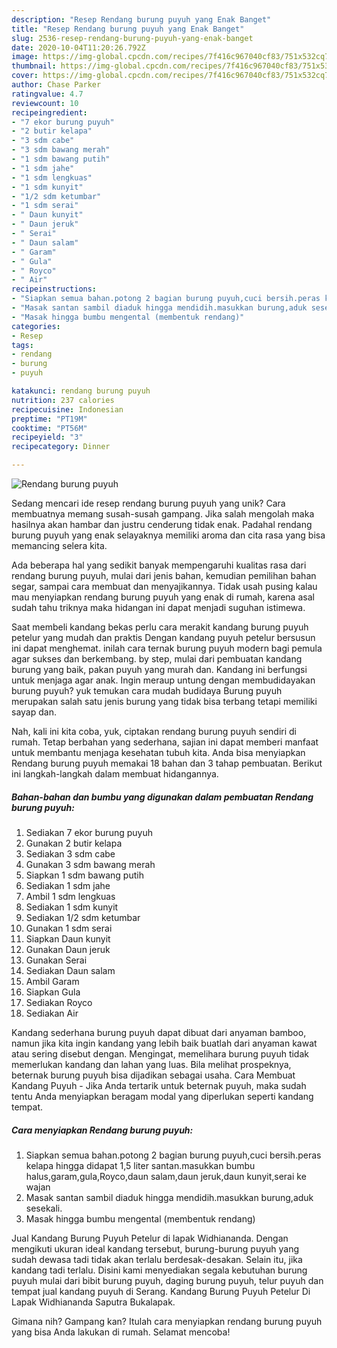 ```yaml
---
description: "Resep Rendang burung puyuh yang Enak Banget"
title: "Resep Rendang burung puyuh yang Enak Banget"
slug: 2536-resep-rendang-burung-puyuh-yang-enak-banget
date: 2020-10-04T11:20:26.792Z
image: https://img-global.cpcdn.com/recipes/7f416c967040cf83/751x532cq70/rendang-burung-puyuh-foto-resep-utama.jpg
thumbnail: https://img-global.cpcdn.com/recipes/7f416c967040cf83/751x532cq70/rendang-burung-puyuh-foto-resep-utama.jpg
cover: https://img-global.cpcdn.com/recipes/7f416c967040cf83/751x532cq70/rendang-burung-puyuh-foto-resep-utama.jpg
author: Chase Parker
ratingvalue: 4.7
reviewcount: 10
recipeingredient:
- "7 ekor burung puyuh"
- "2 butir kelapa"
- "3 sdm cabe"
- "3 sdm bawang merah"
- "1 sdm bawang putih"
- "1 sdm jahe"
- "1 sdm lengkuas"
- "1 sdm kunyit"
- "1/2 sdm ketumbar"
- "1 sdm serai"
- " Daun kunyit"
- " Daun jeruk"
- " Serai"
- " Daun salam"
- " Garam"
- " Gula"
- " Royco"
- " Air"
recipeinstructions:
- "Siapkan semua bahan.potong 2 bagian burung puyuh,cuci bersih.peras kelapa hingga didapat 1,5 liter santan.masukkan bumbu halus,garam,gula,Royco,daun salam,daun jeruk,daun kunyit,serai ke wajan"
- "Masak santan sambil diaduk hingga mendidih.masukkan burung,aduk sesekali."
- "Masak hingga bumbu mengental (membentuk rendang)"
categories:
- Resep
tags:
- rendang
- burung
- puyuh

katakunci: rendang burung puyuh 
nutrition: 237 calories
recipecuisine: Indonesian
preptime: "PT19M"
cooktime: "PT56M"
recipeyield: "3"
recipecategory: Dinner

---
```



![Rendang burung puyuh](https://img-global.cpcdn.com/recipes/7f416c967040cf83/751x532cq70/rendang-burung-puyuh-foto-resep-utama.jpg)

Sedang mencari ide resep rendang burung puyuh yang unik? Cara membuatnya memang susah-susah gampang. Jika salah mengolah maka hasilnya akan hambar dan justru cenderung tidak enak. Padahal rendang burung puyuh yang enak selayaknya memiliki aroma dan cita rasa yang bisa memancing selera kita.

Ada beberapa hal yang sedikit banyak mempengaruhi kualitas rasa dari rendang burung puyuh, mulai dari jenis bahan, kemudian pemilihan bahan segar, sampai cara membuat dan menyajikannya. Tidak usah pusing kalau mau menyiapkan rendang burung puyuh yang enak di rumah, karena asal sudah tahu triknya maka hidangan ini dapat menjadi suguhan istimewa.

Saat membeli kandang bekas perlu cara merakit kandang burung puyuh petelur yang mudah dan praktis Dengan kandang puyuh petelur bersusun ini dapat menghemat. inilah cara ternak burung puyuh modern bagi pemula agar sukses dan berkembang. by step, mulai dari pembuatan kandang burung yang baik, pakan puyuh yang murah dan. Kandang ini berfungsi untuk menjaga agar anak. Ingin meraup untung dengan membudidayakan burung puyuh? yuk temukan cara mudah budidaya Burung puyuh merupakan salah satu jenis burung yang tidak bisa terbang tetapi memiliki sayap dan.


Nah, kali ini kita coba, yuk, ciptakan rendang burung puyuh sendiri di rumah. Tetap berbahan yang sederhana, sajian ini dapat memberi manfaat untuk membantu menjaga kesehatan tubuh kita. Anda bisa menyiapkan Rendang burung puyuh memakai 18 bahan dan 3 tahap pembuatan. Berikut ini langkah-langkah dalam membuat hidangannya.

<!--inarticleads1-->

##### Bahan-bahan dan bumbu yang digunakan dalam pembuatan Rendang burung puyuh:

1. Sediakan 7 ekor burung puyuh
1. Gunakan 2 butir kelapa
1. Sediakan 3 sdm cabe
1. Gunakan 3 sdm bawang merah
1. Siapkan 1 sdm bawang putih
1. Sediakan 1 sdm jahe
1. Ambil 1 sdm lengkuas
1. Sediakan 1 sdm kunyit
1. Sediakan 1/2 sdm ketumbar
1. Gunakan 1 sdm serai
1. Siapkan  Daun kunyit
1. Gunakan  Daun jeruk
1. Gunakan  Serai
1. Sediakan  Daun salam
1. Ambil  Garam
1. Siapkan  Gula
1. Sediakan  Royco
1. Sediakan  Air


Kandang sederhana burung puyuh dapat dibuat dari anyaman bamboo, namun jika kita ingin kandang yang lebih baik buatlah dari anyaman kawat atau sering disebut dengan. Mengingat, memelihara burung puyuh tidak memerlukan kandang dan lahan yang luas. Bila melihat prospeknya, beternak burung puyuh bisa dijadikan sebagai usaha. Cara Membuat Kandang Puyuh - Jika Anda tertarik untuk beternak puyuh, maka sudah tentu Anda menyiapkan beragam modal yang diperlukan seperti kandang tempat. 

<!--inarticleads2-->

##### Cara menyiapkan Rendang burung puyuh:

1. Siapkan semua bahan.potong 2 bagian burung puyuh,cuci bersih.peras kelapa hingga didapat 1,5 liter santan.masukkan bumbu halus,garam,gula,Royco,daun salam,daun jeruk,daun kunyit,serai ke wajan
1. Masak santan sambil diaduk hingga mendidih.masukkan burung,aduk sesekali.
1. Masak hingga bumbu mengental (membentuk rendang)


Jual Kandang Burung Puyuh Petelur di lapak Widhiananda. Dengan mengikuti ukuran ideal kandang tersebut, burung-burung puyuh yang sudah dewasa tadi tidak akan terlalu berdesak-desakan. Selain itu, jika kandang tadi terlalu. Disini kami menyediakan segala kebutuhan burung puyuh mulai dari bibit burung puyuh, daging burung puyuh, telur puyuh dan tempat jual kandang puyuh di Serang. Kandang Burung Puyuh Petelur Di Lapak Widhiananda Saputra Bukalapak. 

Gimana nih? Gampang kan? Itulah cara menyiapkan rendang burung puyuh yang bisa Anda lakukan di rumah. Selamat mencoba!
